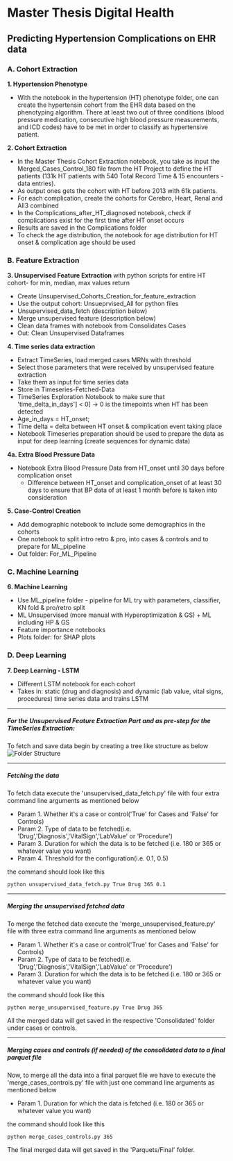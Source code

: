 # Master Thesis Digital Health 

## Predicting Hypertension Complications on EHR data



### A. Cohort Extraction

**1. Hypertension Phenotype**
- With the notebook in the hypertension (HT) phenotype folder, one can create the hypertensin cohort from the EHR data based on the phenotyping algorithm. There at least two out of three conditions (blood pressure medication, consecutive high blood pressure measurements, and ICD codes) have to be met in order to classify as hypertensive patient. 

**2. Cohort Extraction**
- In the Master Thesis Cohort Extraction notebook, you take as input the Merged_Cases_Control_180 file from the HT Project to define the HT patients (131k HT patients with 540 Total Record Time & 15 encounters - data entries). 
- As output ones gets the cohort with HT before 2013 with 61k patients. 
- For each complication, create the cohorts for Cerebro, Heart, Renal and All3 combined
- In the Complications_after_HT_diagnosed notebook, check if complications exist for the first time after HT onset occurs
- Results are saved in the Complications folder
- To check the age distribution, the notebook for age distribution for HT onset & complication age should be used 

### B. Feature Extraction

**3. Unsupervised Feature Extraction** with python scripts for entire HT cohort- for min, median, max values return
- Create Unsupervised_Cohorts_Creation_for_feature_extraction 
- Use the output cohort: Unsueprvised_All for python files
- Unsupervised_data_fetch (description below)
- Merge unsupervised feature (description below)
- Clean data frames with notebook from Consolidates Cases
- Out: Clean Unsupervised Dataframes


**4. Time series data extraction**
- Extract TimeSeries, load merged cases MRNs with threshold
- Select those parameters that were received by unsupervised feature extraction
- Take them as input for time series data
- Store in Timeseries-Fetched-Data
- TimeSeries Exploration Notebook to make sure that 'time_delta_in_days'] < 0] -> 0 is the timepoints when HT has been detected 
- Age_in_days = HT_onset; 
- Time delta = delta between HT onset & complication event taking place
- Notebook Timeseries preparation should be used to prepare the data as input for deep learning (create sequences for dynamic data)

**4a. Extra Blood Pressure Data**
- Notebook Extra Blood Pressure Data from HT_onset until 30 days before complication onset
    - Difference between HT_onset and complication_onset of at least 30 days to ensure that BP data of at least 1 month before is taken into consideration

**5. Case-Control Creation**
- Add demographic notebook to include some demographics in the cohorts
- One notebook to split intro retro & pro, into cases & controls and to prepare for ML_pipeline
- Out folder: For_ML_Pipeline


### C. Machine Learning

**6. Machine Learning**
- Use ML_pipeline folder - pipeline for ML try with parameters, classifier, KN fold & pro/retro split
- ML Unsupervised (more manual with Hyperoptimization & GS) + ML including HP & GS
- Feature importance notebooks
- Plots folder: for SHAP plots 


### D. Deep Learning

**7. Deep Learning - LSTM**
- Different LSTM notebook for each cohort
- Takes in: static (drug and diagnosis) and dynamic (lab value, vital signs, procedures) time series data and trains LSTM


--------------------------

##### For the Unsupervised Feature Extraction Part and as pre-step for the TimeSeries Extraction:<h5>

To fetch and save data begin by creating a tree like structure as below
![Folder Structure](folder_structure.jpeg)

----------------------------------------

##### Fetching the data

To fetch data execute the 'unsupervised_data_fetch.py' file with four extra command line arguments as mentioned below

- Param 1. Whether it's a case or control('True' for Cases and 'False' for Controls)
- Param 2. Type of data to be fetched(i.e. 'Drug','Diagnosis','VitalSign','LabValue' or 'Procedure')
- Param 3. Duration for which the data is to be fetched (i.e. 180 or 365 or whatever value you want)
- Param 4. Threshold for the configuration(i.e.  0.1, 0.5)

the command should look like this

`python unsupervised_data_fetch.py True Drug 365 0.1`

----------------------------------------

##### Merging the unsupervised fetched data

To merge the fetched data execute the 'merge_unsupervised_feature.py' file with three extra command line arguments as mentioned below

- Param 1. Whether it's a case or control('True' for Cases and 'False' for Controls)
- Param 2. Type of data to be fetched(i.e. 'Drug','Diagnosis','VitalSign','LabValue' or 'Procedure')
- Param 3. Duration for which the data is to be fetched (i.e. 180 or 365 or whatever value you want)

the command should look like this

`python merge_unsupervised_feature.py True Drug 365`

All the merged data will get saved in the respective 'Consolidated' folder under cases or controls. 

----------------------------------------

##### Merging cases and controls (if needed) of the consolidated data to a final parquet file

Now, to merge all the data into a final parquet file we have to execute the 'merge_cases_controls.py' file with just one command line arguments as mentioned below

- Param 1. Duration for which the data is fetched (i.e. 180 or 365 or whatever value you want)

the command should look like this

`python merge_cases_controls.py 365`

The final merged data will get saved in the 'Parquets/Final' folder.


